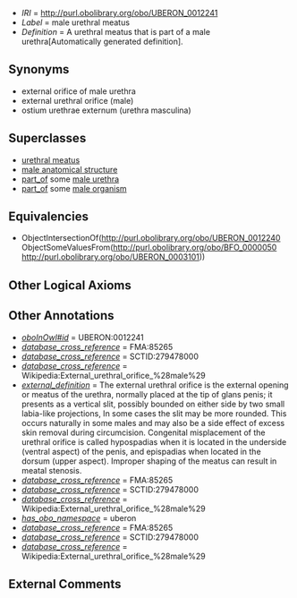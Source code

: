  * *IRI* = http://purl.obolibrary.org/obo/UBERON_0012241
 * *Label* = male urethral meatus
 * *Definition* = A urethral meatus that is part of a male urethra[Automatically generated definition].

## Synonyms

 * external orifice of male urethra
 * external urethral orifice (male)
 * ostium urethrae externum (urethra masculina)

## Superclasses

 * [urethral meatus](../../UBERON/40/UBERON_0012240.md)
 * [male anatomical structure](../../UBERON/03/UBERON_0014403.md)
 * [part_of](../../BFO/50/BFO_0000050.md) some [male urethra](../../UBERON/33/UBERON_0001333.md)
 * [part_of](../../BFO/50/BFO_0000050.md) some [male organism](../../UBERON/01/UBERON_0003101.md)

## Equivalencies

 * ObjectIntersectionOf(<http://purl.obolibrary.org/obo/UBERON_0012240> ObjectSomeValuesFrom(<http://purl.obolibrary.org/obo/BFO_0000050> <http://purl.obolibrary.org/obo/UBERON_0003101>))

## Other Logical Axioms


## Other Annotations

 * *[oboInOwl#id](../../id/oboInOwl#id.md)* = UBERON:0012241
 * *[database_cross_reference](../../ef/oboInOwl#hasDbXref.md)* = FMA:85265
 * *[database_cross_reference](../../ef/oboInOwl#hasDbXref.md)* = SCTID:279478000
 * *[database_cross_reference](../../ef/oboInOwl#hasDbXref.md)* = Wikipedia:External_urethral_orifice_%28male%29
 * *[external_definition](../../UBPROP/01/UBPROP_0000001.md)* = The external urethral orifice is the external opening or meatus of the urethra, normally placed at the tip of glans penis; it presents as a vertical slit, possibly bounded on either side by two small labia-like projections, In some cases the slit may be more rounded. This occurs naturally in some males and may also be a side effect of excess skin removal during circumcision. Congenital misplacement of the urethral orifice is called hypospadias when it is located in the underside (ventral aspect) of the penis, and epispadias when located in the dorsum (upper aspect). Improper shaping of the meatus can result in meatal stenosis.
 * *[database_cross_reference](../../ef/oboInOwl#hasDbXref.md)* = FMA:85265
 * *[database_cross_reference](../../ef/oboInOwl#hasDbXref.md)* = SCTID:279478000
 * *[database_cross_reference](../../ef/oboInOwl#hasDbXref.md)* = Wikipedia:External_urethral_orifice_%28male%29
 * *[has_obo_namespace](../../ce/oboInOwl#hasOBONamespace.md)* = uberon
 * *[database_cross_reference](../../ef/oboInOwl#hasDbXref.md)* = FMA:85265
 * *[database_cross_reference](../../ef/oboInOwl#hasDbXref.md)* = SCTID:279478000
 * *[database_cross_reference](../../ef/oboInOwl#hasDbXref.md)* = Wikipedia:External_urethral_orifice_%28male%29

## External Comments

